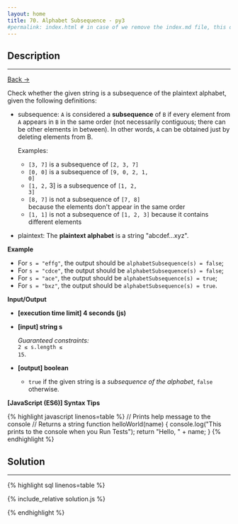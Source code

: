 ```yaml
---
layout: home
title: 70. Alphabet Subsequence - py3
#permalink: index.html # in case of we remove the index.md file, this doc will be the index page
---
```


<div class="row">
<div class="columnStmt" markdown="1">

## Description
----

[Back -> ](../README.md)

Check whether the given string is a subsequence of the plaintext alphabet, given the following definitions:

- subsequence: <code>A</code> is considered a **subsequence** of <code>B</code> if every element from <code>A</code> appears in <code>B</code> in the same order (not necessarily contiguous; there can be other elements in between). In other words, <code>A</code> can be obtained just by deleting elements from B.

  Examples:

  - <code>[3, 7]</code> is a subsequence of <code>[2, 3, 7]</code>
  - <code>[0, 0]</code> is a subsequence of <code>[9, 0, 2, 1, 0]</code>
  - <code>[1, 2,</code> 3] is a subsequence of <code>[1, 2, 3]</code>
  - <code>[8, 7]</code> is not a subsequence of <code>[7, 8] </code>because the elements don't appear in the same order
  - <code>[1, 1]</code> is not a subsequence of <code>[1, 2, 3]</code> because it contains different elements

- plaintext: The **plaintext alphabet** is a string "abcdef...xyz".

**Example**

- For <code>s = "effg"</code>, the output should be
<code>alphabetSubsequence(s) = false</code>;
- For <code>s = "cdce"</code>, the output should be
<code>alphabetSubsequence(s) = false</code>;
- For <code>s = "ace"</code>, the output should be
<code>alphabetSubsequence(s) = true</code>;
- For <code>s = "bxz"</code>, the output should be
<code>alphabetSubsequence(s) = true</code>.

**Input/Output**

- **[execution time limit] 4 seconds (js)**

- **[input] string s**

  _Guaranteed constraints:_<br>
  <code>2 ≤ s.length ≤ 15</code>.

- **[output] boolean**
  - <code>true</code> if the given string is a _subsequence of the alphabet_, <code>false</code> otherwise.

**[JavaScript (ES6)] Syntax Tips**

{% highlight javascript linenos=table %}
// Prints help message to the console
// Returns a string
function helloWorld(name) {
console.log("This prints to the console when you Run Tests");
return "Hello, " + name;
}
{% endhighlight %}

</div>
<div class="columnSol" markdown="1">

## Solution

---

{% highlight sql linenos=table %}

{% include_relative solution.js %}

{% endhighlight %}

</div>
</div>
